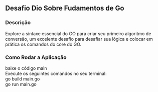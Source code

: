 ## Desafio Dio Sobre Fudamentos de Go

### Descrição 
Explore a sintaxe essencial do GO para criar seu primeiro algoritmo de conversão, um excelente desafio para desafiar sua lógica e colocar em prática os comandos do core do GO.

### Como Rodar a Aplicação
baixe o código main <br/>
Execute os seguintes comandos no seu terminal:<br/>
go build main.go<br/>
go run main.go<br/>
